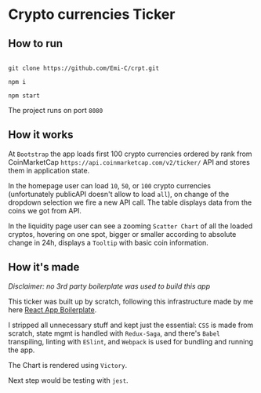
# Crypto currencies Ticker

  

##  How to run

  

```

git clone https://github.com/Emi-C/crpt.git

npm i

npm start

```

  

The project runs on port `8080`

  

##  How it works

  

At `Bootstrap` the app loads first 100 crypto currencies ordered by rank from CoinMarketCap `https://api.coinmarketcap.com/v2/ticker/` API and stores them in application state.
  

In the homepage user can load `10`, `50`, or `100` crypto currencies (unfortunately publicAPI doesn't allow to load `all`), on change of the dropdown selection we fire a new API call.
The table displays data from the coins we got from API.

  

In the liquidity page user can see a zooming `Scatter Chart` of all the loaded cryptos, hovering on one spot, bigger or smaller according to absolute change in 24h, displays a `Tooltip` with basic coin information.

  

##  How it's made

  

_Disclaimer: no 3rd party boilerplate was used to build this app_

This ticker was built up by scratch, following this infrastructure made by me here [React App Boilerplate](https://github.com/Emi-C/react-app-boilerplate).

I stripped all unnecessary stuff and kept just the essential: `CSS` is made from scratch, state mgmt is  handled with `Redux-Saga`, and there's `Babel` transpiling, linting with `ESlint`, and `Webpack` is used for bundling and running the app.

The Chart is rendered using `Victory`.

Next step would be testing with `jest`.